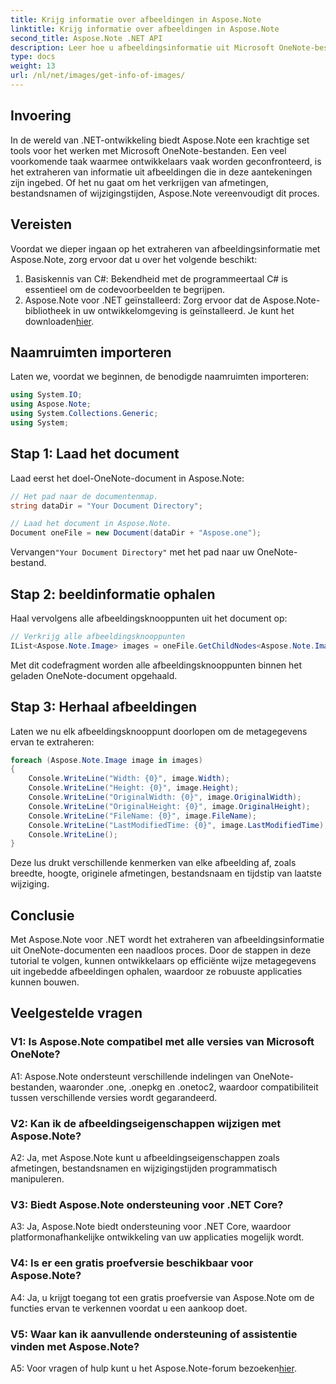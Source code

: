```yaml
---
title: Krijg informatie over afbeeldingen in Aspose.Note
linktitle: Krijg informatie over afbeeldingen in Aspose.Note
second_title: Aspose.Note .NET API
description: Leer hoe u afbeeldingsinformatie uit Microsoft OneNote-bestanden kunt extraheren met Aspose.Note voor .NET. Volg onze stapsgewijze handleiding voor efficiënte ontwikkeling.
type: docs
weight: 13
url: /nl/net/images/get-info-of-images/
---
```

## Invoering

In de wereld van .NET-ontwikkeling biedt Aspose.Note een krachtige set tools voor het werken met Microsoft OneNote-bestanden. Een veel voorkomende taak waarmee ontwikkelaars vaak worden geconfronteerd, is het extraheren van informatie uit afbeeldingen die in deze aantekeningen zijn ingebed. Of het nu gaat om het verkrijgen van afmetingen, bestandsnamen of wijzigingstijden, Aspose.Note vereenvoudigt dit proces.

## Vereisten

Voordat we dieper ingaan op het extraheren van afbeeldingsinformatie met Aspose.Note, zorg ervoor dat u over het volgende beschikt:

1. Basiskennis van C#: Bekendheid met de programmeertaal C# is essentieel om de codevoorbeelden te begrijpen.
2.  Aspose.Note voor .NET geïnstalleerd: Zorg ervoor dat de Aspose.Note-bibliotheek in uw ontwikkelomgeving is geïnstalleerd. Je kunt het downloaden[hier](https://releases.aspose.com/note/net/).

## Naamruimten importeren

Laten we, voordat we beginnen, de benodigde naamruimten importeren:

```csharp
using System.IO;
using Aspose.Note;
using System.Collections.Generic;
using System;
```

## Stap 1: Laad het document

Laad eerst het doel-OneNote-document in Aspose.Note:

```csharp
// Het pad naar de documentenmap.
string dataDir = "Your Document Directory";

// Laad het document in Aspose.Note.
Document oneFile = new Document(dataDir + "Aspose.one");
```

 Vervangen`"Your Document Directory"` met het pad naar uw OneNote-bestand.

## Stap 2: beeldinformatie ophalen

Haal vervolgens alle afbeeldingsknooppunten uit het document op:

```csharp
// Verkrijg alle afbeeldingsknooppunten
IList<Aspose.Note.Image> images = oneFile.GetChildNodes<Aspose.Note.Image>();
```

Met dit codefragment worden alle afbeeldingsknooppunten binnen het geladen OneNote-document opgehaald.

## Stap 3: Herhaal afbeeldingen

Laten we nu elk afbeeldingsknooppunt doorlopen om de metagegevens ervan te extraheren:

```csharp
foreach (Aspose.Note.Image image in images)
{
    Console.WriteLine("Width: {0}", image.Width);
    Console.WriteLine("Height: {0}", image.Height);
    Console.WriteLine("OriginalWidth: {0}", image.OriginalWidth);
    Console.WriteLine("OriginalHeight: {0}", image.OriginalHeight);
    Console.WriteLine("FileName: {0}", image.FileName);
    Console.WriteLine("LastModifiedTime: {0}", image.LastModifiedTime);
    Console.WriteLine();
}
```

Deze lus drukt verschillende kenmerken van elke afbeelding af, zoals breedte, hoogte, originele afmetingen, bestandsnaam en tijdstip van laatste wijziging.

## Conclusie

Met Aspose.Note voor .NET wordt het extraheren van afbeeldingsinformatie uit OneNote-documenten een naadloos proces. Door de stappen in deze tutorial te volgen, kunnen ontwikkelaars op efficiënte wijze metagegevens uit ingebedde afbeeldingen ophalen, waardoor ze robuuste applicaties kunnen bouwen.

## Veelgestelde vragen

### V1: Is Aspose.Note compatibel met alle versies van Microsoft OneNote?

A1: Aspose.Note ondersteunt verschillende indelingen van OneNote-bestanden, waaronder .one, .onepkg en .onetoc2, waardoor compatibiliteit tussen verschillende versies wordt gegarandeerd.

### V2: Kan ik de afbeeldingseigenschappen wijzigen met Aspose.Note?

A2: Ja, met Aspose.Note kunt u afbeeldingseigenschappen zoals afmetingen, bestandsnamen en wijzigingstijden programmatisch manipuleren.

### V3: Biedt Aspose.Note ondersteuning voor .NET Core?

A3: Ja, Aspose.Note biedt ondersteuning voor .NET Core, waardoor platformonafhankelijke ontwikkeling van uw applicaties mogelijk wordt.

### V4: Is er een gratis proefversie beschikbaar voor Aspose.Note?

A4: Ja, u krijgt toegang tot een gratis proefversie van Aspose.Note om de functies ervan te verkennen voordat u een aankoop doet.

### V5: Waar kan ik aanvullende ondersteuning of assistentie vinden met Aspose.Note?

A5: Voor vragen of hulp kunt u het Aspose.Note-forum bezoeken[hier](https://forum.aspose.com/c/note/28).